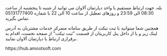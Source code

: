<p>بله، جهت ارتباط مستقیم با واحد دپارتمان آلاوان می توانید از شنبه تا پنجشنبه از ساعت 08:30 الی 23:59 و روزهای تعطیل از ساعت 10 الی 22 با شماره 05131777400 تماس بگیرید.</p><p>همچنین شما میتوانید با ثبت تیکت از طریق سامانه متمرکز خدمات مشتریان به آدرس لینک زیر و یا از داخل پنل کاربریتان از قسمت "ثبت تیکت" از صفحه نخست، اقدام به برقراری ارتباط با دپارتمان آلاوان نمایید.</p><p>https://hub.amootsoft.com</p>